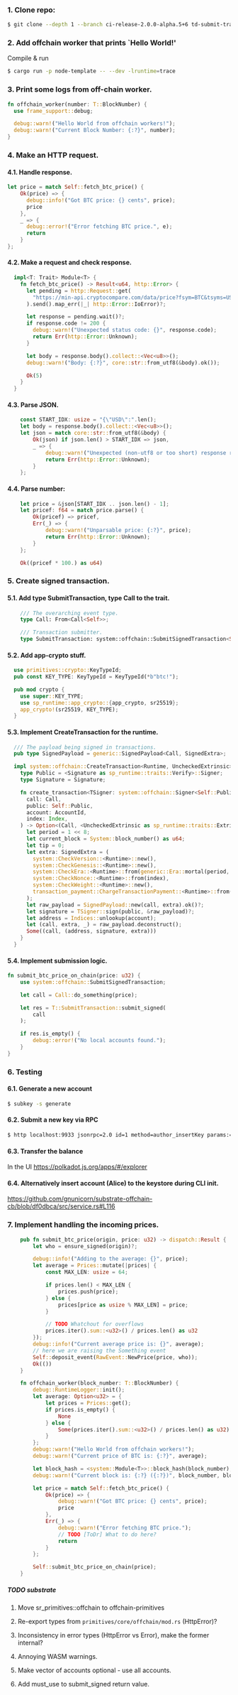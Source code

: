 ### 1. Clone repo:
```bash
$ git clone --depth 1 --branch ci-release-2.0.0-alpha.5+6 td-submit-transactions https://github.com/paritytech/substrate
```

### 2. Add offchain worker that prints `Hello World!'
Compile & run
```bash
$ cargo run -p node-template -- --dev -lruntime=trace
```

### 3. Print some logs from off-chain worker.
```rust
fn offchain_worker(number: T::BlockNumber) {
  use frame_support::debug;

  debug::warn!("Hello World from offchain workers!");
  debug::warn!("Current Block Number: {:?}", number);
}
```

### 4. Make an HTTP request.

#### 4.1. Handle response.

```rust
let price = match Self::fetch_btc_price() {
    Ok(price) => {
      debug::info!("Got BTC price: {} cents", price);
      price
    },
    _ => {
      debug::error!("Error fetching BTC price.", e);
      return
    }
};
```

#### 4.2. Make a request and check response.

```rust
  impl<T: Trait> Module<T> {
    fn fetch_btc_price() -> Result<u64, http::Error> {
      let pending = http::Request::get(
        "https://min-api.cryptocompare.com/data/price?fsym=BTC&tsyms=USD"
      ).send().map_err(|_| http::Error::IoError)?;

      let response = pending.wait()?;
      if response.code != 200 {
        debug::warn!("Unexpected status code: {}", response.code);
        return Err(http::Error::Unknown);
      }

      let body = response.body().collect::<Vec<u8>>();
      debug::warn!("Body: {:?}", core::str::from_utf8(&body).ok());

      Ok(5)
    }
  }
```

#### 4.3. Parse JSON.

```rust
	const START_IDX: usize = "{\"USD\":".len();
	let body = response.body().collect::<Vec<u8>>();
	let json = match core::str::from_utf8(&body) {
		Ok(json) if json.len() > START_IDX => json,
		_ => {
			debug::warn!("Unexpected (non-utf8 or too short) response received: {:?}", body);
			return Err(http::Error::Unknown);
		}
	};
```

#### 4.4. Parse number:

```rust
	let price = &json[START_IDX .. json.len() - 1];
	let pricef: f64 = match price.parse() {
		Ok(pricef) => pricef,
		Err(_) => {
			debug::warn!("Unparsable price: {:?}", price);
			return Err(http::Error::Unknown);
		}
	};

	Ok((pricef * 100.) as u64)
```

### 5. Create signed transaction.

#### 5.1. Add type SubmitTransaction, type Call to the trait.

```rust
	/// The overarching event type.
	type Call: From<Call<Self>>;

	/// Transaction submitter.
	type SubmitTransaction: system::offchain::SubmitSignedTransaction<Self, <Self as Trait>::Call>;
```

#### 5.2. Add app-crypto stuff.

```rust
  use primitives::crypto::KeyTypeId;
  pub const KEY_TYPE: KeyTypeId = KeyTypeId(*b"btc!");

  pub mod crypto {
    use super::KEY_TYPE;
    use sp_runtime::app_crypto::{app_crypto, sr25519};
    app_crypto!(sr25519, KEY_TYPE);
  }
```

#### 5.3. Implement CreateTransaction for the runtime.

```rust
  /// The payload being signed in transactions.
  pub type SignedPayload = generic::SignedPayload<Call, SignedExtra>;

  impl system::offchain::CreateTransaction<Runtime, UncheckedExtrinsic> for Runtime {
    type Public = <Signature as sp_runtime::traits::Verify>::Signer;
    type Signature = Signature;

    fn create_transaction<TSigner: system::offchain::Signer<Self::Public, Self::Signature>>(
      call: Call,
      public: Self::Public,
      account: AccountId,
      index: Index,
    ) -> Option<(Call, <UncheckedExtrinsic as sp_runtime::traits::Extrinsic>::SignaturePayload)> {
      let period = 1 << 8;
      let current_block = System::block_number() as u64;
      let tip = 0;
      let extra: SignedExtra = (
        system::CheckVersion::<Runtime>::new(),
        system::CheckGenesis::<Runtime>::new(),
        system::CheckEra::<Runtime>::from(generic::Era::mortal(period, current_block)),
        system::CheckNonce::<Runtime>::from(index),
        system::CheckWeight::<Runtime>::new(),
        transaction_payment::ChargeTransactionPayment::<Runtime>::from(tip),
      );
      let raw_payload = SignedPayload::new(call, extra).ok()?;
      let signature = TSigner::sign(public, &raw_payload)?;
      let address = Indices::unlookup(account);
      let (call, extra, _) = raw_payload.deconstruct();
      Some((call, (address, signature, extra)))
    }
  }
```

#### 5.4. Implement submission logic.

```rust
fn submit_btc_price_on_chain(price: u32) {
	use system::offchain::SubmitSignedTransaction;

	let call = Call::do_something(price);

	let res = T::SubmitTransaction::submit_signed(
		call
	);

	if res.is_empty() {
		debug::error!("No local accounts found.");
	}
}
```

### 6. Testing

#### 6.1. Generate a new account

```bash
$ subkey -s generate
```

#### 6.2. Submit  a new key via RPC

```bash
$ http localhost:9933 jsonrpc=2.0 id=1 method=author_insertKey params:='["btc!", "garment disorder company wasp craft dinosaur street crucial salad door maid document", "0xc44c1627a435c00e40bced87e2361236ced5b8db8aa6c1dd248926fe743f832f"]'
```

#### 6.3. Transfer the balance

In the UI https://polkadot.js.org/apps/#/explorer

#### 6.4. Alternatively insert account (Alice) to the keystore during CLI init.

https://github.com/gnunicorn/substrate-offchain-cb/blob/df0dbca/src/service.rs#L116

### 7. Implement handling the incoming prices.

```rust
	pub fn submit_btc_price(origin, price: u32) -> dispatch::Result {
		let who = ensure_signed(origin)?;

		debug::info!("Adding to the average: {}", price);
		let average = Prices::mutate(|prices| {
			const MAX_LEN: usize = 64;

			if prices.len() < MAX_LEN {
				prices.push(price);
			} else {
				prices[price as usize % MAX_LEN] = price;
			}

			// TODO Whatchout for overflows
			prices.iter().sum::<u32>() / prices.len() as u32
		});
		debug::info!("Current average price is: {}", average);
		// here we are raising the Something event
		Self::deposit_event(RawEvent::NewPrice(price, who));
		Ok(())
	}

	fn offchain_worker(block_number: T::BlockNumber) {
		debug::RuntimeLogger::init();
		let average: Option<u32> = {
			let prices = Prices::get();
			if prices.is_empty() {
				None
			} else {
				Some(prices.iter().sum::<u32>() / prices.len() as u32)
			}
		};
		debug::warn!("Hello World from offchain workers!");
		debug::warn!("Current price of BTC is: {:?}", average);

		let block_hash = <system::Module<T>>::block_hash(block_number);
		debug::warn!("Current block is: {:?} ({:?})", block_number, block_hash);

		let price = match Self::fetch_btc_price() {
			Ok(price) => {
				debug::warn!("Got BTC price: {} cents", price);
				price
			},
			Err(_) => {
				debug::warn!("Error fetching BTC price.");
				// TODO [ToDr] What to do here?
				return
			}
		};

		Self::submit_btc_price_on_chain(price);
	}
```


##### TODO substrate
1. Move sr_primitives::offchain to offchain-primitives
2. Re-export types from `primitives/core/offchain/mod.rs` (HttpError)?
3. Inconsistency in error types (HttpError vs Error), make the former internal?
5. Annoying WASM warnings.

4. Make vector of accounts optional - use all accounts.
6. Add must_use to submit_signed return value.
